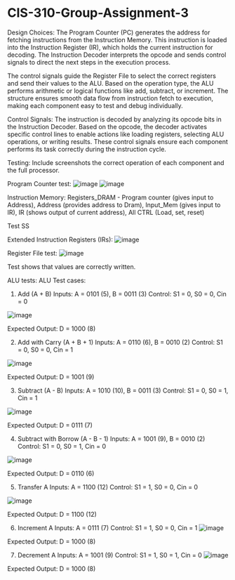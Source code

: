 # CIS-310-Group-Assignment-3

Design Choices: 
The Program Counter (PC) generates the address for fetching instructions from the Instruction Memory. This instruction is loaded into the Instruction Register (IR), which holds the current instruction for decoding. The Instruction Decoder interprets the opcode and sends control signals to direct the next steps in the execution process.

The control signals guide the Register File to select the correct registers and send their values to the ALU. Based on the operation type, the ALU performs arithmetic or logical functions like add, subtract, or increment. The structure ensures smooth data flow from instruction fetch to execution, making each component easy to test and debug individually.


Control Signals:
The instruction is decoded by analyzing its opcode bits in the Instruction Decoder. Based on the opcode, the decoder activates specific control lines to enable actions like loading registers, selecting ALU operations, or writing results. These control signals ensure each component performs its task correctly during the instruction cycle.


Testing: Include screenshots the correct operation of each component and the full processor.


Program Counter test:
![image](https://github.com/user-attachments/assets/dee95c76-a23f-4bfd-af77-01bd1fc98833)
![image](https://github.com/user-attachments/assets/cde4174e-b33b-4a02-a37d-cc0dc29c504b)


Instruction Memory:
Registers_DRAM - Program counter (gives input to Address), Address (provides address to Dram), Input_Mem (gives input to IR), IR (shows output of current address), All CTRL (Load, set, reset)

Test SS


Extended Instruction Registers (IRs):
![image](https://github.com/user-attachments/assets/64d7e070-37da-406b-8041-6d31580cb002)


Register File test:
![image](https://github.com/user-attachments/assets/86143608-5cae-4c40-a33f-5a809af3ff32)

Test shows that values are correctly written.

ALU tests:
ALU Test cases:
1. Add (A + B)
Inputs:
A = 0101 (5), B = 0011 (3)
Control: S1 = 0, S0 = 0, Cin = 0

![image](https://github.com/user-attachments/assets/9fdca4e1-6792-487c-bff1-5cde1464dbb4)

Expected Output:
D = 1000 (8)

2. Add with Carry (A + B + 1)
Inputs:
A = 0110 (6), B = 0010 (2)
Control: S1 = 0, S0 = 0, Cin = 1

![image](https://github.com/user-attachments/assets/b43e8bfc-8801-4141-bc03-fc37e477aff3)



Expected Output:
D = 1001 (9)

3. Subtract (A - B)
Inputs:
A = 1010 (10), B = 0011 (3)
Control: S1 = 0, S0 = 1, Cin = 1

![image](https://github.com/user-attachments/assets/ce06d3af-17f6-4a45-a4df-16cb4329fcd9)


Expected Output:
D = 0111 (7)

4. Subtract with Borrow (A - B - 1)
Inputs:
A = 1001 (9), B = 0010 (2)
Control: S1 = 0, S0 = 1, Cin = 0

![image](https://github.com/user-attachments/assets/a5f901ff-bfc1-41b0-b12d-a6c9aa20b977)


Expected Output:
D = 0110 (6)

5. Transfer A
Inputs:
A = 1100 (12)
Control: S1 = 1, S0 = 0, Cin = 0

![image](https://github.com/user-attachments/assets/aef35d51-ab9d-40a8-a29e-2bb62d26270f)

Expected Output:
D = 1100 (12)

6. Increment A
Inputs:
A = 0111 (7)
Control: S1 = 1, S0 = 0, Cin = 1
![image](https://github.com/user-attachments/assets/97272b46-880a-4c76-b121-f3eb93514c82)

Expected Output:
D = 1000 (8)

7. Decrement A
Inputs:
A = 1001 (9)
Control: S1 = 1, S0 = 1, Cin = 0
![image](https://github.com/user-attachments/assets/91c33cba-f73c-4ff3-9443-ffb3d34bd1d1)

Expected Output:
D = 1000 (8)



